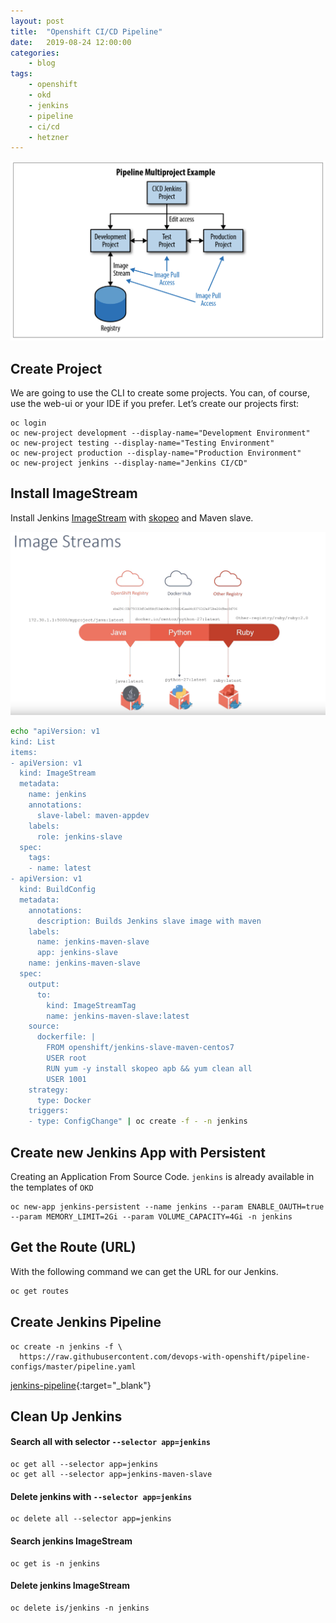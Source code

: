 ```yaml
---
layout: post
title:	"Openshift CI/CD Pipeline"
date:	2019-08-24 12:00:00
categories:
    - blog
tags:
    - openshift
    - okd
    - jenkins
    - pipeline
    - ci/cd
    - hetzner
---
```



![Pipeline-Multiproject-Example](/images/posts/2019/openshift-ci-cd/Pipeline-Multiproject-Example.png)


## Create Project
We are going to use the CLI to create some projects. 
You can, of course, use the web-ui or your IDE if you prefer. 
Let’s create our projects first:

```
oc login  
oc new-project development --display-name="Development Environment"
oc new-project testing --display-name="Testing Environment"    
oc new-project production --display-name="Production Environment"    
oc new-project jenkins --display-name="Jenkins CI/CD"  
```

## Install ImageStream
Install Jenkins [ImageStream](https://docs.okd.io/latest/architecture/core_concepts/builds_and_image_streams.html)
with [skopeo](https://github.com/containers/skopeo) and Maven slave.

![ImageStreams](/images/posts/2019/openshift-ci-cd/ImageStreams.png)
```bash
echo "apiVersion: v1
kind: List
items:
- apiVersion: v1
  kind: ImageStream
  metadata:
    name: jenkins
    annotations:
      slave-label: maven-appdev
    labels:
      role: jenkins-slave
  spec:
    tags:
    - name: latest
- apiVersion: v1
  kind: BuildConfig
  metadata:
    annotations:
      description: Builds Jenkins slave image with maven
    labels:
      name: jenkins-maven-slave
      app: jenkins-slave
    name: jenkins-maven-slave
  spec:
    output:
      to:
        kind: ImageStreamTag
        name: jenkins-maven-slave:latest
    source:
      dockerfile: |
        FROM openshift/jenkins-slave-maven-centos7
        USER root
        RUN yum -y install skopeo apb && yum clean all
        USER 1001
    strategy:
      type: Docker
    triggers:
    - type: ConfigChange" | oc create -f - -n jenkins
```

## Create new Jenkins App with Persistent
Creating an Application From Source Code. `jenkins` is already available in the templates of `OKD`

``` 
oc new-app jenkins-persistent --name jenkins --param ENABLE_OAUTH=true --param MEMORY_LIMIT=2Gi --param VOLUME_CAPACITY=4Gi -n jenkins
```

## Get the Route (URL)
With the following command we can get the URL for our Jenkins.
```bash 
oc get routes
```

## Create Jenkins Pipeline
``` 
oc create -n jenkins -f \
  https://raw.githubusercontent.com/devops-with-openshift/pipeline-configs/master/pipeline.yaml
```

[jenkins-pipeline](/images/posts/2019/openshift-ci-cd/pipeline.yaml){:target="_blank"}
 


## Clean Up Jenkins 
#### Search all with selector `--selector app=jenkins`
```
oc get all --selector app=jenkins
oc get all --selector app=jenkins-maven-slave
```
#### Delete jenkins with `--selector app=jenkins`
```
oc delete all --selector app=jenkins
```
#### Search jenkins ImageStream
``` 
oc get is -n jenkins
```
#### Delete jenkins ImageStream
``` 
oc delete is/jenkins -n jenkins
```


